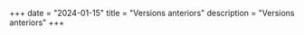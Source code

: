 +++
date        = "2024-01-15"
title       = "Versions anteriors"
description = "Versions anteriors"
+++


